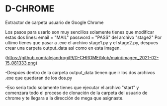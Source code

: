 # D-CHROME
Extractor de carpeta usuario de Google Chrome

Los pasos para usarlo son muy sencillos solamente tienes que modificar estas dos lines:
email = "MAIL"
password = "PASS" del archivo "stage2"
Por ultimo tienes que pasar a .exe el archivo stage1.py y el stage2.py, despues crear una carpeta output_data asi como en esta imagen.

(https://github.com/alejandrogit9/D-CHROME/blob/main/imagen_2021-02-15_081333.png)

-Despúes dentro de la carpeta output_data tienen que ir los dos archivos .exe que quedaran de los dos.py

-Eso seria todo solamente tienes que ejecutar el archivo "start" y comenzara todo el proceso de clonación de la carpeta del usuario de chrome y te llegara a la dirección de mega que asignaste.

<El proceso puede tardar hasta una hora en enviarse>
